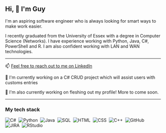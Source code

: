 ## Hi, 👋 I'm Guy

I'm an aspiring software engineer who is always looking for smart ways to make work easier.

I recently graduated from the University of Essex with a degree in Computer Science (Networks). I have experience working with Python, Java, C#, PowerShell and R. I am also confident working with LAN and WAN technologies.

----

📫 [Feel free to reach out to me on LinkedIn](https://www.linkedin.com/in/guyjjacobs/)

🔭 I'm currently working on a C# CRUD project which will assist users with customs entries

🔭 I'm also currently working on fleshing out my profile! More to come soon.

----

### My tech stack

![C#](https://img.shields.io/badge/-C%23-05122A?style=flat&logo=csharp)&nbsp;
![Python](https://img.shields.io/badge/-Python-05122A?style=flat&logo=python)&nbsp;
![Java](https://img.shields.io/badge/-Java-05122A?style=flat&logo=Java&logoColor=orange)&nbsp;
![SQL](https://img.shields.io/badge/-SQL-05122A?style=flat&logo=MySQL&logoColor=white)&nbsp;
![HTML](https://img.shields.io/badge/-HTML-05122A?style=flat&logo=HTML5)&nbsp;
![CSS](https://img.shields.io/badge/-CSS-05122A?style=flat&logo=CSS3&logoColor=blue)&nbsp;
![C++](https://img.shields.io/badge/-C++-05122A?style=flat&logo=C%2B%2B)&nbsp;
![GitHub](https://img.shields.io/badge/-GitHub-05122A?style=flat&logo=github&logoColor=purple)&nbsp;
![JIRA](https://img.shields.io/badge/-JIRA-05122A?style=flat&logo=JIRA)&nbsp;
![RStudio](https://img.shields.io/badge/-R%20Studio-05122A?style=flat&logo=R)&nbsp;


<!--
**guyjac/guyjac** is a ✨ _special_ ✨ repository because its `README.md` (this file) appears on your GitHub profile.

Here are some ideas to get you started:

-  I’m currently working on ...
- 🌱 I’m currently learning ...
- 👯 I’m looking to collaborate on ...
- 🤔 I’m looking for help with ...
- 💬 Ask me about ...
- How to reach me: ...
- 😄 Pronouns: ...
- ⚡ Fun fact: ...
-->
